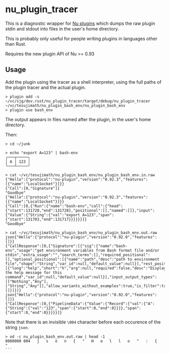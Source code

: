 # nu_plugin_tracer

This is a diagnostic wrapper for [Nu plugins](https://www.nushell.sh/book/plugins.html) which dumps the raw plugin stdin and stdout into files in the user's home directory.

This is probably only useful for people writing plugins in languages other than Rust.

Requires the new plugin API of Nu >= 0.93

## Usage

Add the plugin using the tracer as a shell interpreter, using the full paths of the plugin tracer and the actual plugin.

```
> plugin add -s ~/vc/sjg/dev.rust/nu_plugin_tracer/target/debug/nu_plugin_tracer ~/vc/tesujimath/nu_plugin_bash_env/nu_plugin_bash_env
> plugin use bash_env
```

The output appears in files named after the plugin, in the user's home directory.

Then:
```
> cd ~/junk

> echo "export A=123" | bash-env
╭───┬─────╮
│ A │ 123 │
╰───┴─────╯

> cat ~/vc/tesujimath/nu_plugin_bash_env/nu_plugin_bash_env.in.raw
{"Hello":{"protocol":"nu-plugin","version":"0.92.3","features":[{"name":"LocalSocket"}]}}
{"Call":[0,"Signature"]}
"Goodbye"
{"Hello":{"protocol":"nu-plugin","version":"0.92.3","features":[{"name":"LocalSocket"}]}}
{"Call":[0,{"Run":{"name":"bash-env","call":{"head":{"start":131720,"end":131728},"positional":[],"named":[]},"input":{"Value":{"String":{"val":"export A=123","span":{"start":131703,"end":131717}}}}}}]}
"Goodbye"

> cat ~/vc/tesujimath/nu_plugin_bash_env/nu_plugin_bash_env.out.raw
json{"Hello":{"protocol":"nu-plugin","version":"0.92.0","features":[]}}
{"CallResponse":[0,{"Signature":[{"sig":{"name":"bash-env","usage":"get environment variables from Bash format file and/or stdin","extra_usage":"","search_terms":[],"required_positional":[],"optional_positional":[{"name":"path","desc":"path to environment file","shape":"String","var_id":null,"default_value":null}],"rest_positional":null,"named":[{"long":"help","short":"h","arg":null,"required":false,"desc":"Display the help message for this command","var_id":null,"default_value":null}],"input_output_types":[["Nothing","Any"],["String","Any"]],"allow_variants_without_examples":true,"is_filter":true,"creates_scope":false,"allows_unknown_args":false,"category":"Env"},"examples":[]}]}]}
json{"Hello":{"protocol":"nu-plugin","version":"0.92.0","features":[]}}
{"CallResponse":[0,{"PipelineData":{"Value":{"Record":{"val":{"A":{"String":{"val":"123","span":{"start":0,"end":0}}}},"span":{"start":0,"end":0}}}}}]}
```

Note that there is an invisible `\004` character before each occurence of the string `json`.

````
> od -c nu_plugin_bash_env.out.raw | head -1
0000000 004   j   s   o   n   {   "   H   e   l   l   o   "   :   {   "
```

